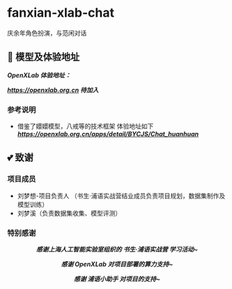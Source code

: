 # fanxian-xlab-chat
庆余年角色扮演，与范闲对话


## 🔗 模型及体验地址

***OpenXLab 体验地址：***

***https://openxlab.org.cn 待加入***


### 参考说明
- 借鉴了嬛嬛模型，八戒等的技术框架 体验地址如下
***https://openxlab.org.cn/apps/detail/BYCJS/Chat_huanhuan***

## 💕 致谢

### 项目成员

- 刘梦想-项目负责人 （书生·浦语实战营结业成员负责项目规划，数据集制作及模型训练）
- 刘梦溪（负责数据集收集、模型评测）

### 特别感谢

<div align="center">

***感谢上海人工智能实验室组织的 书生·浦语实战营 学习活动~***

***感谢 OpenXLab 对项目部署的算力支持~***

***感谢 浦语小助手 对项目的支持~***
</div>